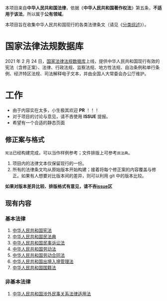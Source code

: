 本项目来自**中华人民共和国法律**，依据《**中华人民共和国著作权法**》第五条，**不适用于该法**，所以属于**公有领域**。

本项目旨在收集中华人民共和国现行的各类法律条文（请见《[分类综述](./中华人民共和国法律分类综述.md)》）。

# 国家法律法规数据库

2021 年 2 月 24 日，[国家法律法规数据库](https://flk.npc.gov.cn/)上线，提供中华人民共和国现行有效的宪法（含修正案）、法律、行政法规、监察法规、地方性法规、自治条例和单行条例、经济特区法规、司法解释电子文本，并由全国人大常委会办公厅维护。

# 工作

- 由于内容实在太多，小生极其欢迎 **PR** ！！！
- 对于项目的讨论与意见，请不吝使用 **ISSUE** 提报。
- 希望有一个合适的静态页面

## 修正案与格式

`宪法`已经构建完成，可以当作样例参考；文件排版上可参考`民法典`。

1. 项目内的法律文本仅保留现行的一份。
2. 所有的法律条文均从原始版本开始构建；接着将每个修正案的内容覆盖与修正。如果有人想要对比版本间的差异，则可以利用 git 中的版本比较。

**如果对版本差异比较、排版格式有意见，请不吝[issue](https://github.com/DannyVim/Chinese_Laws/issues)区**

## 现有内容

### 基本法律

1. [中华人民共和国宪法](./宪法/八二宪法（现行）.md)
2. [中华人民共和国民法典](./基本法律/中华人民共和国民法典.md)
3. [中华人民共和国民事诉讼法](./基本法律/民事诉讼法2021.md)
4. [中华人民共和国劳动法](./基本法律/中华人民共和国劳动法.md)
5. [中华人民共和国劳动合同法](./基本法律/中华人民共和国劳动合同法.md)
6. [中华人民共和国出境入境管理法](./基本法律/中华人民共和国出境入境管理法.md)
7. [中华人民共和国国籍法](./基本法律/国籍法.md)

### 非基本法律

1. [中华人民共和国涉外民事关系法律适用法](./非基本法律/中华人民共和国涉外民事关系法律适用法.md)
